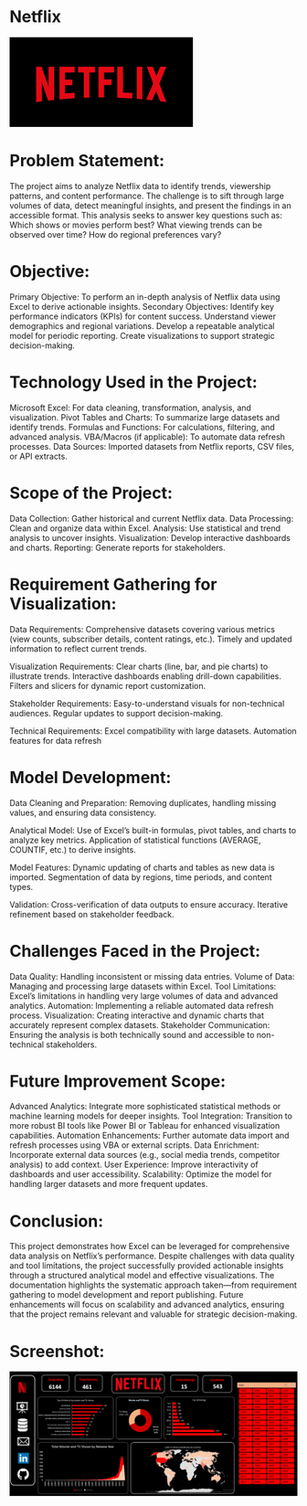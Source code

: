 # Netflix

![intro](https://github.com/Abhishekshaw2002/Netflix/blob/d763cabdde2f459625d8a49cfb7aca2765cae5ec/Img%20Used/Netflix.png)

# Problem Statement:
The project aims to analyze Netflix data to identify trends, viewership patterns, and content performance. The challenge is to sift through large volumes of data, detect meaningful insights, and present the findings in an accessible format. This analysis seeks to answer key questions such as: Which shows or movies perform best? What viewing trends can be observed over time? How do regional preferences vary?

# Objective:
Primary Objective: To perform an in-depth analysis of Netflix data using Excel to derive actionable insights.
Secondary Objectives:
Identify key performance indicators (KPIs) for content success.
Understand viewer demographics and regional variations.
Develop a repeatable analytical model for periodic reporting.
Create visualizations to support strategic decision-making.

# Technology Used in the Project:
Microsoft Excel: For data cleaning, transformation, analysis, and visualization.
Pivot Tables and Charts: To summarize large datasets and identify trends.
Formulas and Functions: For calculations, filtering, and advanced analysis.
VBA/Macros (if applicable): To automate data refresh processes.
Data Sources: Imported datasets from Netflix reports, CSV files, or API extracts.

# Scope of the Project:
Data Collection: Gather historical and current Netflix data.
Data Processing: Clean and organize data within Excel.
Analysis: Use statistical and trend analysis to uncover insights.
Visualization: Develop interactive dashboards and charts.
Reporting: Generate reports for stakeholders.

# Requirement Gathering for Visualization:
Data Requirements:
Comprehensive datasets covering various metrics (view counts, subscriber details, content ratings, etc.).
Timely and updated information to reflect current trends.

Visualization Requirements:
Clear charts (line, bar, and pie charts) to illustrate trends.
Interactive dashboards enabling drill-down capabilities.
Filters and slicers for dynamic report customization.

Stakeholder Requirements:
Easy-to-understand visuals for non-technical audiences.
Regular updates to support decision-making.

Technical Requirements:
Excel compatibility with large datasets.
Automation features for data refresh


# Model Development:
Data Cleaning and Preparation:
Removing duplicates, handling missing values, and ensuring data consistency.

Analytical Model:
Use of Excel’s built-in formulas, pivot tables, and charts to analyze key metrics.
Application of statistical functions (AVERAGE, COUNTIF, etc.) to derive insights.

Model Features:
Dynamic updating of charts and tables as new data is imported.
Segmentation of data by regions, time periods, and content types.

Validation:
Cross-verification of data outputs to ensure accuracy.
Iterative refinement based on stakeholder feedback.


# Challenges Faced in the Project:
Data Quality: Handling inconsistent or missing data entries.
Volume of Data: Managing and processing large datasets within Excel.
Tool Limitations: Excel’s limitations in handling very large volumes of data and advanced analytics.
Automation: Implementing a reliable automated data refresh process.
Visualization: Creating interactive and dynamic charts that accurately represent complex datasets.
Stakeholder Communication: Ensuring the analysis is both technically sound and accessible to non-technical stakeholders.

 # Future Improvement Scope:
Advanced Analytics: Integrate more sophisticated statistical methods or machine learning models for deeper insights.
Tool Integration: Transition to more robust BI tools like Power BI or Tableau for enhanced visualization capabilities.
Automation Enhancements: Further automate data import and refresh processes using VBA or external scripts.
Data Enrichment: Incorporate external data sources (e.g., social media trends, competitor analysis) to add context.
User Experience: Improve interactivity of dashboards and user accessibility.
Scalability: Optimize the model for handling larger datasets and more frequent updates.

 # Conclusion:
This project demonstrates how Excel can be leveraged for comprehensive data analysis on Netflix’s performance. Despite challenges with data quality and tool limitations, the project successfully provided actionable insights through a structured analytical model and effective visualizations. The documentation highlights the systematic approach taken—from requirement gathering to model development and report publishing. Future enhancements will focus on scalability and advanced analytics, ensuring that the project remains relevant and valuable for strategic decision-making.

# Screenshot:
![intro](https://github.com/Abhishekshaw2002/Netflix/blob/5d130ffb11e6088125b5dc960817ea5a61ee40a2/Img%20Used/Screenshot%202025-04-08%20113450.png)




